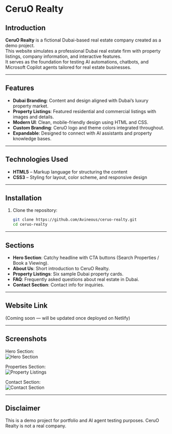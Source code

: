 # CeruO Realty

## Introduction
**CeruO Realty** is a fictional Dubai-based real estate company created as a demo project.  
This website simulates a professional Dubai real estate firm with property listings, company information, and interactive features.  
It serves as the foundation for testing AI automations, chatbots, and Microsoft Copilot agents tailored for real estate businesses.

---

## Features
- **Dubai Branding**: Content and design aligned with Dubai’s luxury property market.  
- **Property Listings**: Featured residential and commercial listings with images and details.  
- **Modern UI**: Clean, mobile-friendly design using HTML and CSS.  
- **Custom Branding**: CeruO logo and theme colors integrated throughout.  
- **Expandable**: Designed to connect with AI assistants and property knowledge bases.  

---

## Technologies Used
- **HTML5** – Markup language for structuring the content  
- **CSS3** – Styling for layout, color scheme, and responsive design  

---

## Installation
1. Clone the repository:  
   ```bash
   git clone https://github.com/Avineous/ceruo-realty.git
   cd ceruo-realty

---

## Sections
- **Hero Section**: Catchy headline with CTA buttons (Search Properties / Book a Viewing).  
- **About Us**: Short introduction to CeruO Realty.  
- **Property Listings**: Six sample Dubai property cards.  
- **FAQ**: Frequently asked questions about real estate in Dubai.  
- **Contact Section**: Contact info for inquiries.

---

## Website Link
(Coming soon — will be updated once deployed on Netlify)

---

## Screenshots
Hero Section:  
![Hero Section](/images/screenshots/hero.svg)

Properties Section:  
![Property Listings](/images/screenshots/properties.svg)

Contact Section:  
![Contact Section](/images/screenshots/contact.svg)

---

## Disclaimer
This is a demo project for portfolio and AI agent testing purposes.
CeruO Realty is not a real company.
